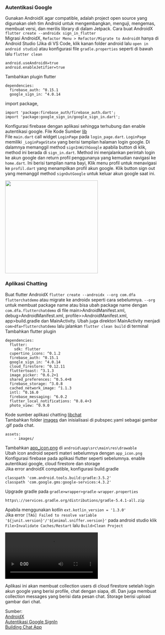 ### Autentikasi Google
Gunakan AndroidX agar compatible, adalah project open source yang digunakan oleh tim Android untuk mengembangkan, menguji, mengemas, membuat versi, dan merilis library di dalam Jetpack.
Cara buat AndroidX `flutter create --androidx sign_in_flutter`\
Migrasi AndroidX, `Refactor Menu > Refactor/Migrate to AndroidX` hanya di Android Studio (Jika di VS Code, klik kanan folder android lalu `open in android studio`) atau konfigurasi file `gradle.properties` seperti di bawah lalu `flutter clean`
```
android.useAndroidX=true
android.enableJetifier=true
```
Tambahkan plugin flutter
```
dependencies:
  firebase_auth: ^0.15.1
  google_sign_in: ^4.0.14
```
import package,
```
import 'package:firebase_auth/firebase_auth.dart';
import 'package:google_sign_in/google_sign_in.dart';
```
Konfigurasi firebase dengan aplikasi sehingga terhubung dan enable autentikasi google. 
File Kode Sumber [lib](https://github.com/Fourthten/praxis-academy/tree/master/novice/03-03/kasus/lib_autentikasi)\
File `main.dart` call widget `LoginPage` pada `login_page.dart`. 
`LoginPage` memiliki `_LoginPageState` yang berisi tampilan halaman login google. 
Di dalamnya memanggil method `signInWithGoogle` apabila button di klik, method ini berada di `sign_in.dart`. 
Method ini menjalankan perintah login ke akun google dan return profil penggunanya yang kemudian navigasi ke `home.dart`. 
Ini berisi tampilan nama bayi, Klik menu profil untuk menavigasi ke `profil.dart` yang menampilkan profil akun google. 
Klik button sign out yang memanggil method `signOutGoogle` untuk keluar akun google saat ini. 

<img src="https://github.com/Fourthten/praxis-academy/blob/master/novice/03-03/kasus/record/autentikasi.gif" width="300">

### Aplikasi Chatting
Buat flutter AndroidX `flutter create --androidx --org com.dfa flutterchatdemo` atau migrate ke androidx seperti cara sebelumnya. 
`--org` untuk membuat package name atau bisa ubah package name dengan `com.dfa.flutterchatdemo` di file main>AndroidManifest.xml, debug>AndroidManifest.xml, 
profile>>AndroidManifest.xml, app>build.gradle dan MainActivity. Ubah juga direktori MainActivity menjadi `com>dfa>flutterchatdemo` lalu jalankan `flutter clean build` di terminal\
Tambahkan flutter plugin
```
dependencies:
  flutter:
    sdk: flutter
  cupertino_icons: ^0.1.2
  firebase_auth: ^0.15.1
  google_sign_in: ^4.0.14
  cloud_firestore: ^0.12.11
  fluttertoast: ^3.1.3
  image_picker: ^0.6.2+1
  shared_preferences: ^0.5.4+8
  firebase_storage: ^3.0.8
  cached_network_image: ^1.1.3
  intl: ^0.16.0
  firebase_messaging: ^6.0.2
  flutter_local_notifications: ^0.8.4+3
  photo_view: ^0.9.0
```
Kode sumber aplikasi chatting [libchat](https://github.com/Fourthten/praxis-academy/tree/master/novice/03-03/kasus/lib_chat)\
Tambahkan folder [images](https://github.com/Fourthten/praxis-academy/tree/master/novice/03-03/kasus/images_gif) dan inisialisasi di pubspec.yaml sebagai gambar .gif pada chat.
```
assets:
    - images/
```
Tambahkan [app_icon.png](https://github.com/Fourthten/praxis-academy/blob/master/novice/03-03/kasus/app_icon.png) di `android\app\src\main\res\drawable`\
Ubah icon android seperti materi sebelumnya dengan `app_icon.png`\
Konfigurasi firebase pada aplikasi flutter seperti sebelumnya. enable autentikasi google, cloud firestore dan storage\
Jika error androidX compatible, konfigurasi build.gradle
```
classpath 'com.android.tools.build:gradle:3.5.2'
classpath 'com.google.gms:google-services:4.3.2'
```
Upgrade gradle pada `gradle>wrapper>gradle-wrapper.properties`
```
https\://services.gradle.org/distributions/gradle-5.4.1-all.zip
```
Apabila menggunakan kotlin `ext.kotlin_version = '1.3.0'`\
Jika error `[TAG] Failed to resolve variable '${junit.version}'/'${animal.sniffer.version}'` pada android studio klik `File>Invalidate Caches/Restart` lalu `Build>Clean Project`

<video width="300" autoplay loop>
  <source src="https://github.com/Fourthten/praxis-academy/blob/master/novice/03-03/kasus/record/chatting.mp4" type="video/mp4">
  Your browser does not support the video tag.
</video>

Aplikasi ini akan membuat collection users di cloud firestore setelah login akun google yang berisi profile, chat dengan siapa, dll. 
Dan juga membuat collection messages yang berisi data pesan chat. Storage berisi upload gambar dari chat. 


Sumber:\
[AndroidX](https://developer.android.com/jetpack/androidx?hl=id)\
[Autentikasi Google SignIn](https://medium.com/flutter-community/flutter-implementing-google-sign-in-71888bca24ed)\
[Building Chat App](https://medium.com/flutter-community/building-a-chat-app-with-flutter-and-firebase-from-scratch-9eaa7f41782e)
